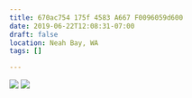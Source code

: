 ```yaml
---
title: 670ac754 175f 4583 A667 F0096059d600
date: 2019-06-22T12:08:31-07:00
draft: false
location: Neah Bay, WA
tags: []

---
```



![](https://d17enza3bfujl8.cloudfront.net/L1010095.jpg)
![](https://d17enza3bfujl8.cloudfront.net/L1010098.jpg)

